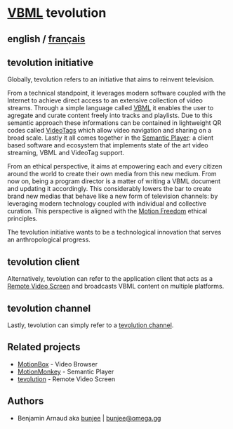 # [VBML](README.md) tevolution

## english / [français](fr/tevolution.md)

## tevolution initiative

Globally, tevolution refers to an initiative that aims to reinvent television.

From a technical standpoint, it leverages modern software coupled with the Internet to achieve
direct access to an extensive collection of video streams. Through a simple language called [VBML](https://omega.gg/VBML)
it enables the user to agregate and curate content freely into tracks and playlists. Due to this
semantic approach these informations can be contained in lightweight QR codes called [VideoTags](https://omega.gg/about/VideoTag)
which allow video navigation and sharing on a broad scale. Lastly it all comes together in the
[Semantic Player](https://omega.gg/about/SemanticPlayer): a client based software and ecosystem
that implements state of the art video streaming, VBML and VideoTag support.

From an ethical perspective, it aims at empowering each and every citizen around the world to
create their own media from this new medium. From now on, being a program director is a matter of
writing a VBML document and updating it accordingly. This considerably lowers the bar to create
brand new medias that behave like a new form of television channels: by leveraging modern
technology coupled with individual and collective curation. This perspective is aligned with the
[Motion Freedom](https://omega.gg/about/MotionFreedom) ethical principles.

The tevolution initiative wants to be a technological innovation that serves an anthropological
progress.

## tevolution client

Alternatively, tevolution can refer to the application client that acts as a [Remote Video Screen](https://omega.gg/about/RemoteVideoScreen)
and broadcasts VBML content on multiple platforms.

## tevolution channel

Lastly, tevolution can simply refer to a [tevolution channel](https://omega.gg/about/channel).

## Related projects

- [MotionBox](https://omega.gg/MotionBox/sources) - Video Browser
- [MotionMonkey](https://omega.gg/MotionMonkey) - Semantic Player
- [tevolution](https://omega.gg/tevolution) - Remote Video Screen

## Authors

- Benjamin Arnaud aka [bunjee](https://bunjee.me) | <bunjee@omega.gg>
